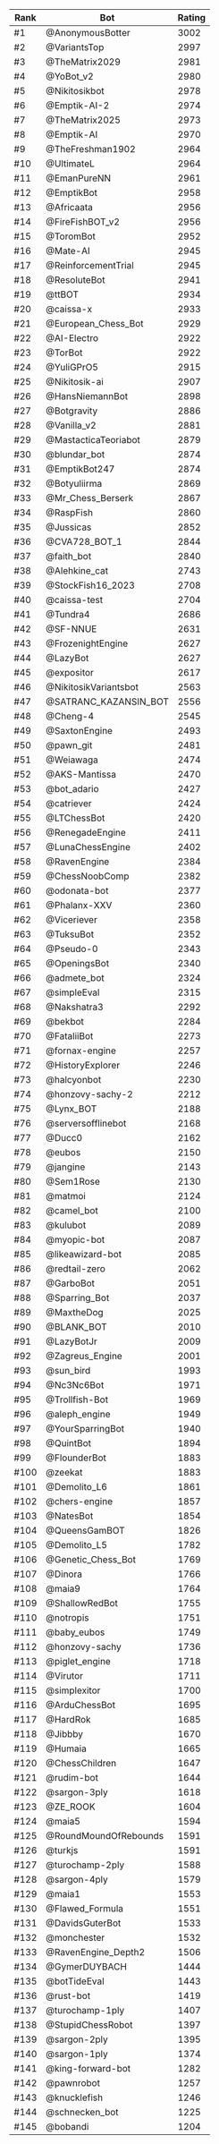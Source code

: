 Rank|Bot|Rating
---|---|---
#1|@AnonymousBotter|3002
#2|@VariantsTop|2997
#3|@TheMatrix2029|2981
#4|@YoBot_v2|2980
#5|@Nikitosikbot|2978
#6|@Emptik-AI-2|2974
#7|@TheMatrix2025|2973
#8|@Emptik-AI|2970
#9|@TheFreshman1902|2964
#10|@UltimateL|2964
#11|@EmanPureNN|2961
#12|@EmptikBot|2958
#13|@Africaata|2956
#14|@FireFishBOT_v2|2956
#15|@ToromBot|2952
#16|@Mate-AI|2945
#17|@ReinforcementTrial|2945
#18|@ResoluteBot|2941
#19|@ttBOT|2934
#20|@caissa-x|2933
#21|@European_Chess_Bot|2929
#22|@AI-Electro|2922
#23|@TorBot|2922
#24|@YuliGPrO5|2915
#25|@Nikitosik-ai|2907
#26|@HansNiemannBot|2898
#27|@Botgravity|2886
#28|@Vanilla_v2|2881
#29|@MastacticaTeoriabot|2879
#30|@blundar_bot|2874
#31|@EmptikBot247|2874
#32|@Botyuliirma|2869
#33|@Mr_Chess_Berserk|2867
#34|@RaspFish|2860
#35|@Jussicas|2852
#36|@CVA728_BOT_1|2844
#37|@faith_bot|2840
#38|@Alehkine_cat|2743
#39|@StockFish16_2023|2708
#40|@caissa-test|2704
#41|@Tundra4|2686
#42|@SF-NNUE|2631
#43|@FrozenightEngine|2627
#44|@LazyBot|2627
#45|@expositor|2617
#46|@NikitosikVariantsbot|2563
#47|@SATRANC_KAZANSIN_BOT|2556
#48|@Cheng-4|2545
#49|@SaxtonEngine|2493
#50|@pawn_git|2481
#51|@Weiawaga|2474
#52|@AKS-Mantissa|2470
#53|@bot_adario|2427
#54|@catriever|2424
#55|@LTChessBot|2420
#56|@RenegadeEngine|2411
#57|@LunaChessEngine|2402
#58|@RavenEngine|2384
#59|@ChessNoobComp|2382
#60|@odonata-bot|2377
#61|@Phalanx-XXV|2360
#62|@Viceriever|2358
#63|@TuksuBot|2352
#64|@Pseudo-0|2343
#65|@OpeningsBot|2340
#66|@admete_bot|2324
#67|@simpleEval|2315
#68|@Nakshatra3|2292
#69|@bekbot|2284
#70|@FataliiBot|2273
#71|@fornax-engine|2257
#72|@HistoryExplorer|2246
#73|@halcyonbot|2230
#74|@honzovy-sachy-2|2212
#75|@Lynx_BOT|2188
#76|@serversofflinebot|2168
#77|@Ducc0|2162
#78|@eubos|2150
#79|@jangine|2143
#80|@Sem1Rose|2130
#81|@matmoi|2124
#82|@camel_bot|2100
#83|@kulubot|2089
#84|@myopic-bot|2087
#85|@likeawizard-bot|2085
#86|@redtail-zero|2062
#87|@GarboBot|2051
#88|@Sparring_Bot|2037
#89|@MaxtheDog|2025
#90|@BLANK_BOT|2010
#91|@LazyBotJr|2009
#92|@Zagreus_Engine|2001
#93|@sun_bird|1993
#94|@Nc3Nc6Bot|1971
#95|@Trollfish-Bot|1969
#96|@aleph_engine|1949
#97|@YourSparringBot|1940
#98|@QuintBot|1894
#99|@FlounderBot|1883
#100|@zeekat|1883
#101|@Demolito_L6|1861
#102|@chers-engine|1857
#103|@NatesBot|1854
#104|@QueensGamBOT|1826
#105|@Demolito_L5|1782
#106|@Genetic_Chess_Bot|1769
#107|@Dinora|1766
#108|@maia9|1764
#109|@ShallowRedBot|1755
#110|@notropis|1751
#111|@baby_eubos|1749
#112|@honzovy-sachy|1736
#113|@piglet_engine|1718
#114|@Virutor|1711
#115|@simplexitor|1700
#116|@ArduChessBot|1695
#117|@HardRok|1685
#118|@Jibbby|1670
#119|@Humaia|1665
#120|@ChessChildren|1647
#121|@rudim-bot|1644
#122|@sargon-3ply|1618
#123|@ZE_ROOK|1604
#124|@maia5|1594
#125|@RoundMoundOfRebounds|1591
#126|@turkjs|1591
#127|@turochamp-2ply|1588
#128|@sargon-4ply|1579
#129|@maia1|1553
#130|@Flawed_Formula|1551
#131|@DavidsGuterBot|1533
#132|@monchester|1532
#133|@RavenEngine_Depth2|1506
#134|@GymerDUYBACH|1444
#135|@botTideEval|1443
#136|@rust-bot|1419
#137|@turochamp-1ply|1407
#138|@StupidChessRobot|1397
#139|@sargon-2ply|1395
#140|@sargon-1ply|1374
#141|@king-forward-bot|1282
#142|@pawnrobot|1257
#143|@knucklefish|1246
#144|@schnecken_bot|1225
#145|@bobandi|1204
